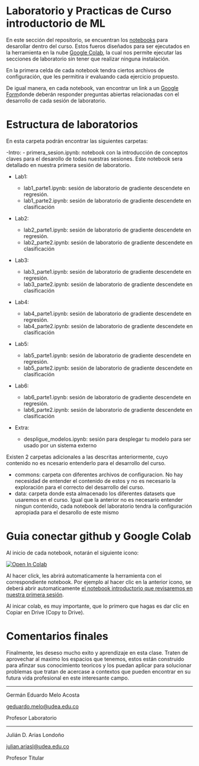 # Laboratorio y Practicas de Curso introductorio de ML

En este sección del repositorio, se encuentran los [notebooks](https://jupyter.org) para desarollar dentro del curso. Estos fueros diseñados para ser ejecutados en la herramienta en la nube [Google Colab](https://colab.research.google.com/notebooks/basic_features_overview.ipynb), la cual nos permite ejecutar las secciones de laboratorio sin tener que realizar ninguna instalación.

En la primera celda de cada notebook tendra ciertos archivos de configuración, que les permitira ir evaluando cada ejercicio propuesto.

De igual manera, en cada notebook, van encontrar un link a un [Google Form](https://www.google.com/intl/es-419_co/forms/about/)donde deberán responder preguntas abiertas relacionadas con el desarrollo de cada sesión de laboratorio.

# Estructura de laboratorios
En esta carpeta podrán encontrar las siguientes carpetas:

-Intro:
    - primera_sesion.ipynb: notebook con la introducción de conceptos claves para el desarollo de todas nuestras sesiones. Este notebook sera detallado en nuestra primera sesión de laboratorio.
- Lab1:
    - lab1_parte1.ipynb: sesión de laboratorio de gradiente descendete en regresión.
    - lab1_parte2.ipynb: sesión de laboratorio de gradiente descendete en clasificación

- Lab2:
    - lab2_parte1.ipynb: sesión de laboratorio de gradiente descendete en regresión.
    - lab2_parte2.ipynb: sesión de laboratorio de gradiente descendete en clasificación

- Lab3:
    - lab3_parte1.ipynb: sesión de laboratorio de gradiente descendete en regresión.
    - lab3_parte2.ipynb: sesión de laboratorio de gradiente descendete en clasificación

- Lab4:
    - lab4_parte1.ipynb: sesión de laboratorio de gradiente descendete en regresión.
    - lab4_parte2.ipynb: sesión de laboratorio de gradiente descendete en clasificación

- Lab5:
    - lab5_parte1.ipynb: sesión de laboratorio de gradiente descendete en regresión.
    - lab5_parte2.ipynb: sesión de laboratorio de gradiente descendete en clasificación

- Lab6:
    - lab6_parte1.ipynb: sesión de laboratorio de gradiente descendete en regresión.
    - lab6_parte2.ipynb: sesión de laboratorio de gradiente descendete en clasificación

- Extra:
    - despligue_modelos.ipynb: sesión para desplegar tu modelo para ser usado por un sistema externo


Existen 2 carpetas adicionales a las descritas anteriormente, cuyo contenido no es ncesario entenderlo para el desarrollo del curso.

- commons: carpeta con diferentes archivos de configuracion. No hay necesidad de entender el contenido de estos y no es necesario la exploración para el correcto del desarrollo del curso.
- data: carpeta donde esta almacenado los diferentes datasets que usaremos en el curso. Igual que la anterior no es necesario entender ningun contenido, cada notebook del laboratorio tendra la configuración apropiada para el desarollo de este mismo 



# Guia conectar github y Google Colab

Al inicio de cada notebook, notarán el siguiente icono:

<a href="https://colab.research.google.com/github/jdariasl/ML_2020/blob/master/Labs/Intro/Intro.ipynb" target="_parent"><img src="https://colab.research.google.com/assets/colab-badge.svg" alt="Open In Colab"/></a>

Al hacer click, les abrirá automaticamente la herramienta con el correspondiente notebook. Por ejemplo al hacer clic en la anterior icono, se deberá abrir automaticamente [el notebook introductorio que revisaremos en nuestra primera sesión](https://github.com/jdariasl/ML_2020/blob/master/Labs/Intro/Intro.ipynb).

Al inicar colab, es muy importante, que lo primero que hagas es dar clic en Copiar en Drive (Copy to Drive).

# Comentarios finales

Finalmente, les deseso mucho exito y aprendizaje en esta clase. Traten de aprovechar al maximo los espacios que tenemos, estos  están construido para afinzar sus conocimiento teoricos y los puedan aplicar para solucionar problemas que tratan de acercase a contextos que pueden encontrar en su futura vida profesional en este interesante campo.

----

Germán Eduardo Melo Acosta

geduardo.melo@udea.edu.co

Profesor Laboratorio

----
Julián D. Arias Londoño

julian.ariasl@udea.edu.co

Profesor Titular